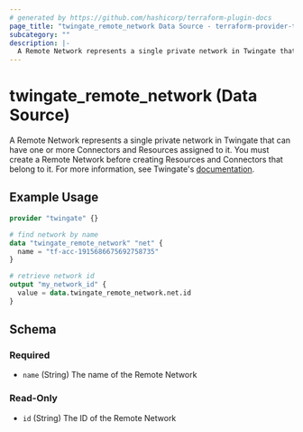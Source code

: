 ```yaml
---
# generated by https://github.com/hashicorp/terraform-plugin-docs
page_title: "twingate_remote_network Data Source - terraform-provider-twingate"
subcategory: ""
description: |-
  A Remote Network represents a single private network in Twingate that can have one or more Connectors and Resources assigned to it. You must create a Remote Network before creating Resources and Connectors that belong to it. For more information, see Twingate's documentation https://docs.twingate.com/docs/remote-networks.
---
```


# twingate_remote_network (Data Source)

A Remote Network represents a single private network in Twingate that can have one or more Connectors and Resources assigned to it. You must create a Remote Network before creating Resources and Connectors that belong to it. For more information, see Twingate's [documentation](https://docs.twingate.com/docs/remote-networks).

## Example Usage

```terraform
provider "twingate" {}

# find network by name
data "twingate_remote_network" "net" {
  name = "tf-acc-1915686675692758735"
}

# retrieve network id
output "my_network_id" {
  value = data.twingate_remote_network.net.id
}
```

<!-- schema generated by tfplugindocs -->
## Schema

### Required

- `name` (String) The name of the Remote Network

### Read-Only

- `id` (String) The ID of the Remote Network


